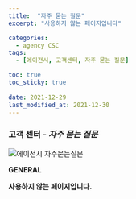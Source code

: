 ```yaml
---
title:  "자주 묻는 질문"
excerpt: "사용하지 않는 페이지입니다"

categories:
  - agency CSC
tags:
  - [에이전시, 고객센터, 자주 묻는 질문]

toc: true
toc_sticky: true
 
date: 2021-12-29
last_modified_at: 2021-12-30
---
```

### 고객 센터 - *자주 묻는 질문*
![에이전시 자주묻는질문](https://user-images.githubusercontent.com/95394003/147546367-785a9a0d-0d8b-4194-9edf-7cd8fcaa836e.jpeg)<br>

**GENERAL**

**사용하지 않는 페이지입니다.**